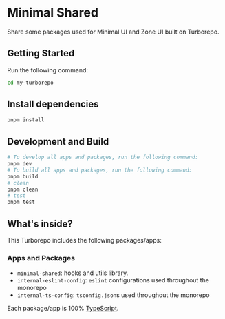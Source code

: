 # Minimal Shared

Share some packages used for Minimal UI and Zone UI built on Turborepo.

## Getting Started

Run the following command:

```sh
cd my-turborepo
```

## Install dependencies

```sh
pnpm install
```

## Development and Build

```sh
# To develop all apps and packages, run the following command:
pnpm dev
# To build all apps and packages, run the following command:
pnpm build
# clean
pnpm clean
# test
pnpm test
```

## What's inside?

This Turborepo includes the following packages/apps:

### Apps and Packages

- `minimal-shared`: hooks and utils library.
- `internal-eslint-config`: `eslint` configurations used throughout the monorepo
- `internal-ts-config`: `tsconfig.json`s used throughout the monorepo

Each package/app is 100% [TypeScript](https://www.typescriptlang.org/).
